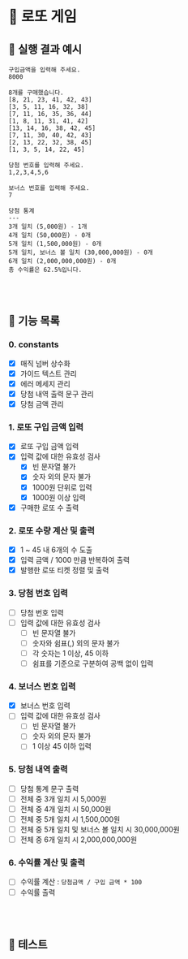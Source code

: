 # 🎰 로또 게임

## 🚀 실행 결과 예시

```
구입금액을 입력해 주세요.
8000

8개를 구매했습니다.
[8, 21, 23, 41, 42, 43]
[3, 5, 11, 16, 32, 38]
[7, 11, 16, 35, 36, 44]
[1, 8, 11, 31, 41, 42]
[13, 14, 16, 38, 42, 45]
[7, 11, 30, 40, 42, 43]
[2, 13, 22, 32, 38, 45]
[1, 3, 5, 14, 22, 45]

당첨 번호를 입력해 주세요.
1,2,3,4,5,6

보너스 번호를 입력해 주세요.
7

당첨 통계
---
3개 일치 (5,000원) - 1개
4개 일치 (50,000원) - 0개
5개 일치 (1,500,000원) - 0개
5개 일치, 보너스 볼 일치 (30,000,000원) - 0개
6개 일치 (2,000,000,000원) - 0개
총 수익률은 62.5%입니다.
```

<br /><br />

## 🚀 기능 목록

### 0. constants

- [x] 매직 넘버 상수화
- [x] 가이드 텍스트 관리
- [x] 에러 메세지 관리
- [x] 당첨 내역 출력 문구 관리
- [x] 당첨 금액 관리

### 1. 로또 구입 금액 입력

- [x] 로또 구입 금액 입력
- [x] 입력 값에 대한 유효성 검사
  - [x] 빈 문자열 불가
  - [x] 숫자 외의 문자 불가
  - [x] 1000원 단위로 입력
  - [x] 1000원 이상 입력
- [x] 구매한 로또 수 출력

### 2. 로또 수량 계산 및 출력

- [x] 1 ~ 45 내 6개의 수 도출
- [x] 입력 금액 / 1000 만큼 반복하여 출력
- [x] 발행한 로또 티켓 정렬 및 출력

### 3. 당첨 번호 입력

- [ ] 당첨 번호 입력
- [ ] 입력 값에 대한 유효성 검사
  - [ ] 빈 문자열 불가
  - [ ] 숫자와 쉼표(,) 외의 문자 불가
  - [ ] 각 숫자는 1 이상, 45 이하
  - [ ] 쉼표를 기준으로 구분하여 공백 없이 입력

### 4. 보너스 번호 입력

- [x] 보너스 번호 입력
- [ ] 입력 값에 대한 유효성 검사
  - [ ] 빈 문자열 불가
  - [ ] 숫자 외의 문자 불가
  - [ ] 1 이상 45 이하 입력

### 5. 당첨 내역 출력

- [ ] 당첨 통계 문구 출력
- [ ] 전체 중 3개 일치 시 5,000원
- [ ] 전체 중 4개 일치 시 50,000원
- [ ] 전체 중 5개 일치 시 1,500,000원
- [ ] 전체 중 5개 일치 및 보너스 볼 일치 시 30,000,000원
- [ ] 전체 중 6개 일치 시 2,000,000,000원

### 6. 수익률 계산 및 출력

- [ ] 수익률 계산 : `당첨금액 / 구입 금액 * 100`
- [ ] 수익률 출력

<br /><br />

## 🚀 테스트
